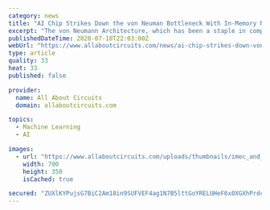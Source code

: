 ```yaml
---
category: news
title: "AI Chip Strikes Down the von Neuman Bottleneck With In-Memory Neural Net Processing"
excerpt: "The von Neumann Architecture, which has been a staple in computer architecture, may soon find itself less useful in the world of artificial intelligence."
publishedDateTime: 2020-07-10T22:03:00Z
webUrl: "https://www.allaboutcircuits.com/news/ai-chip-strikes-down-von-neumann-bottleneck-in-memory-neural-network-processing/"
type: article
quality: 33
heat: 33
published: false

provider:
  name: All About Circuits
  domain: allaboutcircuits.com

topics:
  - Machine Learning
  - AI

images:
  - url: "https://www.allaboutcircuits.com/uploads/thumbnails/imec_and_GF_AI_chip.jpg"
    width: 700
    height: 350
    isCached: true

secured: "ZUXlKYPujsG7BiC2Am18in9SUFVEF4ag1N7B5lttGoYRELUHeF6x0XGXhPrdcOIRRoYbKT4dLQZrlpkEaFNO+lvGzu8j/azL2ZkpEH0L8VLIpMspuKUKsbzfTVSkqIbZI7rfEpMibYJeICYINk8qnIf0LuHKtisKFe7WxAouiIm03+grxxxTI1WMGbhcfSrsd87SAV+guv1mH8Biinar3/wV+VZHUrORObdrMv0on7mbL5ClvV5AOqYTdfWajvo3PSxRVDRkjdD7mXKuJAvGBnILNaT/SnBrgURI7lPQutO8QTCajO0tqLGYJNqa0cCLXxTAkXUvcYMRZ5+F0Rj9Kg==;PbSKxqrGXFdemDr1dos5GA=="
---
```


